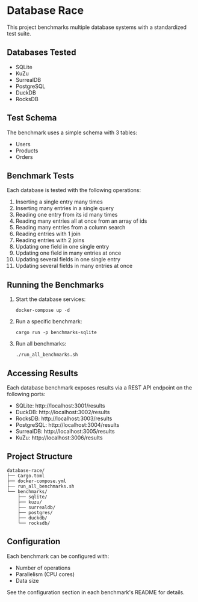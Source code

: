 # Database Race

This project benchmarks multiple database systems with a standardized test suite.

## Databases Tested

- SQLite
- KuZu
- SurrealDB
- PostgreSQL
- DuckDB
- RocksDB

## Test Schema

The benchmark uses a simple schema with 3 tables:
- Users
- Products
- Orders

## Benchmark Tests

Each database is tested with the following operations:
1. Inserting a single entry many times
2. Inserting many entries in a single query
3. Reading one entry from its id many times
4. Reading many entries all at once from an array of ids
5. Reading many entries from a column search
6. Reading entries with 1 join
7. Reading entries with 2 joins
8. Updating one field in one single entry
9. Updating one field in many entries at once
10. Updating several fields in one single entry
11. Updating several fields in many entries at once

## Running the Benchmarks

1. Start the database services:
   ```
   docker-compose up -d
   ```

2. Run a specific benchmark:
   ```
   cargo run -p benchmarks-sqlite
   ```

3. Run all benchmarks:
   ```
   ./run_all_benchmarks.sh
   ```

## Accessing Results

Each database benchmark exposes results via a REST API endpoint on the following ports:
- SQLite: http://localhost:3001/results
- DuckDB: http://localhost:3002/results
- RocksDB: http://localhost:3003/results
- PostgreSQL: http://localhost:3004/results
- SurrealDB: http://localhost:3005/results
- KuZu: http://localhost:3006/results

## Project Structure

```
database-race/
├── Cargo.toml
├── docker-compose.yml
├── run_all_benchmarks.sh
└── benchmarks/
    ├── sqlite/
    ├── kuzu/
    ├── surrealdb/
    ├── postgres/
    ├── duckdb/
    └── rocksdb/
```

## Configuration

Each benchmark can be configured with:
- Number of operations
- Parallelism (CPU cores)
- Data size

See the configuration section in each benchmark's README for details. 